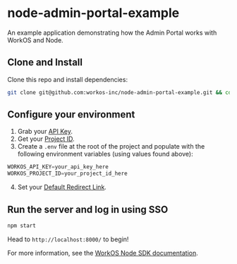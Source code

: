 # node-admin-portal-example

An example application demonstrating how the Admin Portal works with WorkOS and Node.

## Clone and Install

Clone this repo and install dependencies:

```sh
git clone git@github.com:workos-inc/node-admin-portal-example.git && cd node-admin-portal-example && npm install
```

## Configure your environment

1. Grab your [API Key](https://dashboard.workos.com/api-keys).
2. Get your [Project ID](https://dashboard.workos.com/sso/configuration).
3. Create a `.env` file at the root of the project and populate with the
following environment variables (using values found above):

```typescript
WORKOS_API_KEY=your_api_key_here
WORKOS_PROJECT_ID=your_project_id_here
```

4. Set your [Default Redirect Link](https://dashboard.workos.com/admin-portal).

## Run the server and log in using SSO

```sh
npm start
```

Head to `http://localhost:8000/` to begin!

For more information, see the [WorkOS Node SDK documentation](https://docs.workos.com/sdk/node).
